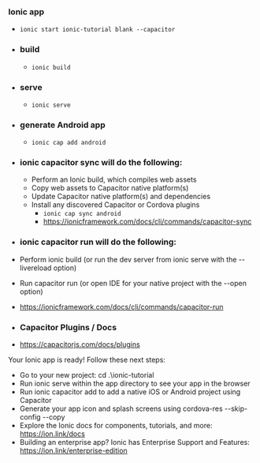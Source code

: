 ### Ionic app

- `ionic start ionic-tutorial blank --capacitor`

- ### build

  - `ionic build`

- ### serve

  - `ionic serve`

- ### generate Android app

  - `ionic cap add android`

- ### ionic capacitor sync will do the following:

  - Perform an Ionic build, which compiles web assets
  - Copy web assets to Capacitor native platform(s)
  - Update Capacitor native platform(s) and dependencies
  - Install any discovered Capacitor or Cordova plugins
    - `ionic cap sync android`
    - https://ionicframework.com/docs/cli/commands/capacitor-sync

- ### ionic capacitor run will do the following:

- Perform ionic build (or run the dev server from ionic serve with the --livereload option)
- Run capacitor run (or open IDE for your native project with the --open option)
- https://ionicframework.com/docs/cli/commands/capacitor-run

- ### Capacitor Plugins / Docs
- https://capacitorjs.com/docs/plugins

Your Ionic app is ready! Follow these next steps:

- Go to your new project: cd .\ionic-tutorial
- Run ionic serve within the app directory to see your app in the browser
- Run ionic capacitor add to add a native iOS or Android project using Capacitor
- Generate your app icon and splash screens using cordova-res --skip-config --copy
- Explore the Ionic docs for components, tutorials, and more: https://ion.link/docs
- Building an enterprise app? Ionic has Enterprise Support and Features: https://ion.link/enterprise-edition
